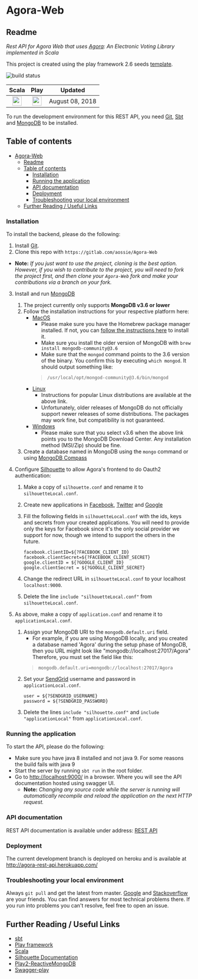 # Agora-Web

## Readme

_Rest API for Agora Web that uses [Agora](https://gitlab.com/aossie/Agora/): An Electronic Voting Library implemented in Scala_


This project is created using the play framework 2.6 seeds [template](https://github.com/playframework/play-scala-seed.g8).


![build status](https://gitlab.com/aossie/Agora-Web/badges/master/build.svg)

| Scala | Play | Updated
| :-: | :-: | :-:
| <img src="https://raw.githubusercontent.com/OlegIlyenko/scala-icon/master/scala-icon.png " width="25"> | <img src="https://raw.githubusercontent.com/OlegIlyenko/scala-icon/master/play-icon.png " width="25"> | August 08, 2018

To run the development environment for this REST API, you need [Git](https://git-scm.com/), [Sbt](http://www.scala-sbt.org/) and [MongoDB](https://www.mongodb.com/) to be installed.

## Table of contents

- [Agora-Web](#agora-web)
  - [Readme](#readme)
  - [Table of contents](#table-of-contents)
    - [Installation](#installation)
    - [Running the application](#running-the-application)
    - [API documentation](#api-documentation)
    - [Deployment](#deployment)
    - [Troubleshooting your local environment](#troubleshooting-your-local-environment)
  - [Further Reading / Useful Links](#further-reading--useful-links)


### Installation

To install the backend, please do the following:

1. Install [Git](https://git-scm.com/book/en/v2/Getting-Started-Installing-Git).
2. Clone this repo with `https://gitlab.com/aossie/Agora-Web`
  - **Note:** *If you just want to use the project, cloning is the best option. However, if you wish to contribute to the project, you will need to fork the project first, and then clone your `Agora-Web` fork and make your contributions via a branch on your fork.*
3. Install and run [MongoDB](https://www.mongodb.com/)
    1. The project currently only supports **MongoDB v3.6 or lower**
    2. Follow the installation instructions for your respective platform here:
        * [MacOS](https://docs.mongodb.com/v3.6/tutorial/install-mongodb-on-os-x/)
            * Please make sure you have the Homebrew package manager installed. If not, you can [follow the instructions here](https://brew.sh/) to install it.
            * Make sure you install the older version of MongoDB with `brew install mongodb-community@3.6`
            * Make sure that the `mongod` command points to the 3.6 version of the binary. You confirm this by executing `which mongod`.
            It should output something like:
            > `/usr/local/opt/mongod-community@3.6/bin/mongod`
        * [Linux](https://docs.mongodb.com/v3.6/tutorial/install-mongodb-on-ubuntu/)
            * Instructions for popular Linux distributions are available at the above link.
            * Unfortunately, older releases of MongoDB do not officially support newer releases of some distributions. The packages may work fine, but compatibility is not guaranteed.    
        * [Windows](https://docs.mongodb.com/v3.6/tutorial/install-mongodb-on-windows/)
            * Please make sure that you select v3.6 when the above link points you to the MongoDB Download Center. Any installation method (MSI/Zip) should be fine.
    3. Create a database named in MongoDB using the `mongo` command or using [MongoDB Compass](https://www.mongodb.com/products/compass)
       
4. Configure [Silhouette](https://www.silhouette.rocks/) to allow Agora's frontend to do Oauth2 authentication:
    1. Make a copy of `silhouette.conf` and rename it to `silhouetteLocal.conf`.
    2. Create new applications in [Facebook](https://developers.facebook.com/), [Twitter](https://dev.twitter.com/) and [Google](https://console.cloud.google.com/)
    3. Fill the following fields in `silhouetteLocal.conf` with the ids, keys and secrets from your created applications. You will need to provide only the keys for Facebook since it's the only social provider we support for now, though we intend to support the others in the future.

        ```
        facebook.clientID=${?FACEBOOK_CLIENT_ID}
        facebook.clientSecret=${?FACEBOOK_CLIENT_SECRET}
        google.clientID = ${?GOOGLE_CLIENT_ID}
        google.clientSecret = ${?GOOGLE_CLIENT_SECRET}
        ```
    4. Change the redirect URL in `silhouetteLocal.conf` to your localhost `localhost:9000`.
    5. Delete the line `include "silhouetteLocal.conf"` from `silhouetteLocal.conf`.

5. As above, make a copy of `application.conf` and rename it to `applicationLocal.conf`. 
    1. Assign your MongoDB URI to the `mongodb.default.uri` field. 
        * For example, if you are using MongoDB locally, and you created a database named 'Agora' during the setup phase of MongoDB,
        then you URL might look like "mongodb://localhost:27017/Agora"
        Therefore, you must set the field like this:
        > `mongodb.default.uri=mongodb://localhost:27017/Agora`
    2. Set your [SendGrid](https://sendgrid.com) username and password in `applicationLocal.conf`.
        ```
        user = ${?SENDGRID_USERNAME}
        password = ${?SENDGRID_PASSWORD}
        ```
    3. Delete the lines `include "silhouette.conf"` and `include "applicationLocal"` from `applicationLocal.conf`.

### Running the application

To start the API, please do the following:

- Make sure you have java 8 installed and not java 9. For some reasons the build fails with java 9
- Start the server by running `sbt run` in the root folder.
- Go to [http://localhost:9000/](http://localhost:9000/) in a browser. Where you will see the API documentation hosted using swagger UI.
    - **Note:** *Changing any source code while the server is running will automatically recompile and reload the application on the next HTTP request.*

### API documentation

REST API documentation is available under address: [REST API](http://localhost:9000/)

### Deployment 
The current development branch is deployed on heroku and is available at http://agora-rest-api.herokuapp.com/

### Troubleshooting your local environment

Always `git pull` and get the latest from master. [Google](https://www.google.com) and [Stackoverflow](https://stackoverflow.com/) are your friends. You can find answers for most technical problems there. If you run into problems you can't resolve, feel free to open an issue.

## Further Reading / Useful Links

* [sbt](http://www.scala-sbt.org/)
* [Play framework](https://www.playframework.com/)
* [Scala](https://www.scala-lang.org/)
* [Silhouette Documentation](https://www.silhouette.rocks/docs)
* [Play2-ReactiveMongoDB](http://reactivemongo.org/releases/0.1x/documentation/tutorial/play.html)
* [Swagger-play](https://github.com/swagger-api/swagger-play)
